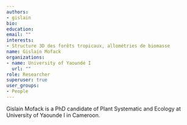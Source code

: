 ```yaml
---
authors:
- gislain
bio: 
education:
email: ""
interests:
- Structure 3D des forêts tropicaux, allométries de biomasse
name: Gislain Mofack
organizations:
- name: University of Yaoundé I
  url: ""
role: Researcher
superuser: true
user_groups:
- People
---
```


Gislain Mofack is a PhD candidate of Plant Systematic and Ecology at University of Yaounde I in Cameroon.




